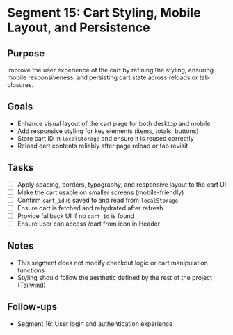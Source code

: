 # Segment 15: Cart Styling, Mobile Layout, and Persistence

## Purpose

Improve the user experience of the cart by refining the styling, ensuring mobile responsiveness, and persisting cart state across reloads or tab closures.

## Goals

- Enhance visual layout of the cart page for both desktop and mobile
- Add responsive styling for key elements (items, totals, buttons)
- Store cart ID in `localStorage` and ensure it is reused correctly
- Reload cart contents reliably after page reload or tab revisit

## Tasks

- [ ] Apply spacing, borders, typography, and responsive layout to the cart UI
- [ ] Make the cart usable on smaller screens (mobile-friendly)
- [ ] Confirm `cart_id` is saved to and read from `localStorage`
- [ ] Ensure cart is fetched and rehydrated after refresh
- [ ] Provide fallback UI if no `cart_id` is found
- [ ] Ensure user can access /cart from icon in Header

## Notes

- This segment does not modify checkout logic or cart manipulation functions
- Styling should follow the aesthetic defined by the rest of the project (Tailwind)

## Follow-ups

- Segment 16: User login and authentication experience
